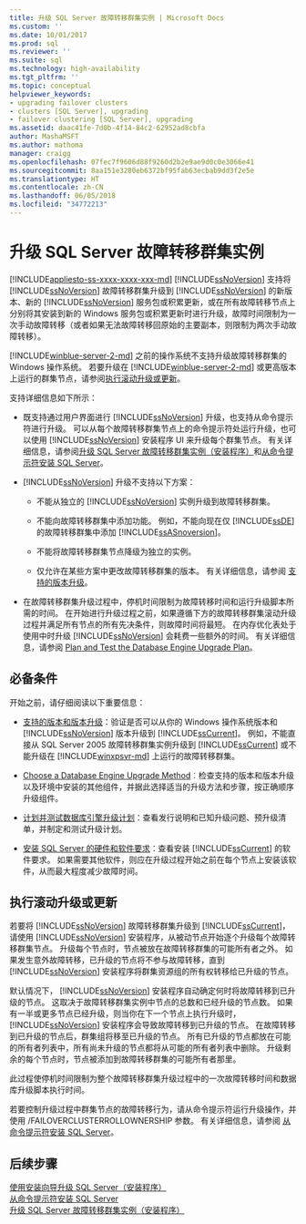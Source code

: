 ```yaml
---
title: 升级 SQL Server 故障转移群集实例 | Microsoft Docs
ms.custom: ''
ms.date: 10/01/2017
ms.prod: sql
ms.reviewer: ''
ms.suite: sql
ms.technology: high-availability
ms.tgt_pltfrm: ''
ms.topic: conceptual
helpviewer_keywords:
- upgrading failover clusters
- clusters [SQL Server], upgrading
- failover clustering [SQL Server], upgrading
ms.assetid: daac41fe-7d0b-4f14-84c2-62952ad8cbfa
author: MashaMSFT
ms.author: mathoma
manager: craigg
ms.openlocfilehash: 07fec7f9606d88f9260d2b2e9ae9d0c0e3066e41
ms.sourcegitcommit: 8aa151e3280eb6372bf95fab63ecbab9dd3f2e5e
ms.translationtype: HT
ms.contentlocale: zh-CN
ms.lasthandoff: 06/05/2018
ms.locfileid: "34772213"
---
```

# <a name="upgrade-a-sql-server-failover-cluster-instance"></a>升级 SQL Server 故障转移群集实例
[!INCLUDE[appliesto-ss-xxxx-xxxx-xxx-md](../../../includes/appliesto-ss-xxxx-xxxx-xxx-md.md)]
  [!INCLUDE[ssNoVersion](../../../includes/ssnoversion-md.md)] 支持将 [!INCLUDE[ssNoVersion](../../../includes/ssnoversion-md.md)] 故障转移群集升级到 [!INCLUDE[ssNoVersion](../../../includes/ssnoversion-md.md)] 的新版本、新的 [!INCLUDE[ssNoVersion](../../../includes/ssnoversion-md.md)] 服务包或积累更新，或在所有故障转移节点上分别将其安装到新的 Windows 服务包或积累更新时进行升级，故障时间限制为一次手动故障转移（或者如果无法故障转移回原始的主要副本，则限制为两次手动故障转移）。  
  
 [!INCLUDE[winblue-server-2-md](../../../includes/winblue-server-2-md.md)] 之前的操作系统不支持升级故障转移群集的 Windows 操作系统。 若要升级在 [!INCLUDE[winblue-server-2-md](../../../includes/winblue-server-2-md.md)] 或更高版本上运行的群集节点，请参阅[执行滚动升级或更新](#perform-a-rolling-upgrade-or-update)。  
  
 支持详细信息如下所示：  
  
-   既支持通过用户界面进行 [!INCLUDE[ssNoVersion](../../../includes/ssnoversion-md.md)] 升级，也支持从命令提示符进行升级。 可以从每个故障转移群集节点上的命令提示符处运行升级，也可以使用 [!INCLUDE[ssNoVersion](../../../includes/ssnoversion-md.md)] 安装程序 UI 来升级每个群集节点。  有关详细信息，请参阅[升级 SQL Server 故障转移群集实例（安装程序）](../../../sql-server/failover-clusters/windows/upgrade-a-sql-server-failover-cluster-instance-setup.md)和[从命令提示符安装 SQL Server](../../../database-engine/install-windows/install-sql-server-2016-from-the-command-prompt.md)。  
  
-   [!INCLUDE[ssNoVersion](../../../includes/ssnoversion-md.md)] 升级不支持以下方案：  
  
    -   不能从独立的 [!INCLUDE[ssNoVersion](../../../includes/ssnoversion-md.md)] 实例升级到故障转移群集。  
  
    -   不能向故障转移群集中添加功能。 例如，不能向现在仅 [!INCLUDE[ssDE](../../../includes/ssde-md.md)] 的故障转移群集中添加 [!INCLUDE[ssASnoversion](../../../includes/ssasnoversion-md.md)]。  
  
    -   不能将故障转移群集节点降级为独立的实例。  
  
    -   仅允许在某些方案中更改故障转移群集的版本。 有关详细信息，请参阅 [支持的版本升级](../../../database-engine/install-windows/supported-version-and-edition-upgrades.md)。  
  
-   在故障转移群集升级过程中，停机时间限制为故障转移时间和运行升级脚本所需的时间。 在开始进行升级过程之前，如果遵循下方的故障转移群集滚动升级过程并满足所有节点的所有先决条件，则故障时间将最短。 在内存优化表处于使用中时升级 [!INCLUDE[ssNoVersion](../../../includes/ssnoversion-md.md)] 会耗费一些额外的时间。 有关详细信息，请参阅 [Plan and Test the Database Engine Upgrade Plan](../../../database-engine/install-windows/plan-and-test-the-database-engine-upgrade-plan.md)。  
  
## <a name="prerequisites"></a>必备条件  
 开始之前，请仔细阅读以下重要信息：  
  
-   [支持的版本和版本升级](../../../database-engine/install-windows/supported-version-and-edition-upgrades.md)：验证是否可以从你的 Windows 操作系统版本和 [!INCLUDE[ssNoVersion](../../../includes/ssnoversion-md.md)] 版本升级到 [!INCLUDE[ssCurrent](../../../includes/sscurrent-md.md)]。 例如，不能直接从 SQL Server 2005 故障转移群集实例升级到 [!INCLUDE[ssCurrent](../../../includes/sscurrent-md.md)] 或不能升级在 [!INCLUDE[winxpsvr-md](../../../includes/winxpsvr-md.md)] 上运行的故障转移群集。  
  
-   [Choose a Database Engine Upgrade Method](../../../database-engine/install-windows/choose-a-database-engine-upgrade-method.md)︰检查支持的版本和版本升级以及环境中安装的其他组件，并据此选择适当的升级方法和步骤，按正确顺序升级组件。  
  
-   [计划并测试数据库引擎升级计划](../../../database-engine/install-windows/plan-and-test-the-database-engine-upgrade-plan.md)：查看发行说明和已知升级问题、预升级清单，并制定和测试升级计划。  
  
-   [安装 SQL Server 的硬件和软件要求](../../../sql-server/install/hardware-and-software-requirements-for-installing-sql-server.md)：查看安装 [!INCLUDE[ssCurrent](../../../includes/sscurrent-md.md)] 的软件要求。 如果需要其他软件，则应在升级过程开始之前在每个节点上安装该软件，从而最大程度减少故障时间。  
  
## <a name="perform-a-rolling-upgrade-or-update"></a>执行滚动升级或更新  
 若要将 [!INCLUDE[ssNoVersion](../../../includes/ssnoversion-md.md)] 故障转移群集升级到 [!INCLUDE[ssCurrent](../../../includes/sscurrent-md.md)]，请使用 [!INCLUDE[ssNoVersion](../../../includes/ssnoversion-md.md)] 安装程序，从被动节点开始逐个升级每个故障转移群集节点。 升级每个节点时，节点被放在故障转移群集的可能所有者之外。 如果发生意外故障转移，已升级的节点将不参与故障转移，直到 [!INCLUDE[ssNoVersion](../../../includes/ssnoversion-md.md)] 安装程序将群集资源组的所有权转移给已升级的节点。  
  
 默认情况下， [!INCLUDE[ssNoVersion](../../../includes/ssnoversion-md.md)] 安装程序自动确定何时将故障转移到已升级的节点。 这取决于故障转移群集实例中节点的总数和已经升级的节点数。 如果有一半或更多节点已经升级，则当你在下一个节点上执行升级时， [!INCLUDE[ssNoVersion](../../../includes/ssnoversion-md.md)] 安装程序会导致故障转移到已升级的节点。 在故障转移到已升级的节点后，群集组将移至已升级的节点。 所有已升级的节点都放在可能的所有者列表中，所有尚未升级的节点都将从可能的所有者列表中删除。 升级剩余的每个节点时，节点被添加到故障转移群集的可能所有者那里。  
  
 此过程使停机时间限制为整个故障转移群集升级过程中的一次故障转移时间和数据库升级脚本执行时间。  
  
 若要控制升级过程中群集节点的故障转移行为，请从命令提示符运行升级操作，并使用 /FAILOVERCLUSTERROLLOWNERSHIP 参数。 有关详细信息，请参阅 [从命令提示符安装 SQL Server](../../../database-engine/install-windows/install-sql-server-2016-from-the-command-prompt.md)。  
  
## <a name="next-steps"></a>后续步骤  
 [使用安装向导升级 SQL Server（安装程序）](../../../database-engine/install-windows/upgrade-sql-server-using-the-installation-wizard-setup.md)   
 [从命令提示符安装 SQL Server](../../../database-engine/install-windows/install-sql-server-2016-from-the-command-prompt.md)   
 [升级 SQL Server 故障转移群集实例（安装程序）](../../../sql-server/failover-clusters/windows/upgrade-a-sql-server-failover-cluster-instance-setup.md)  
  
  
